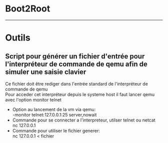 # Boot2Root
<hr/>
<h1>Outils</h1>
<h2>Script pour générer un fichier d'entrée pour l'interpréteur de commande de qemu afin de simuler une saisie clavier</h2>
<p>Ce fichier doit être rediger dans l'entrée standard de l'interpréteur de commande de qemu<br/>
Pour acceder cet interpréteur depuis le systeme host il faut lancer qemu avec l'option monitor telnet</p>
<ul>
<li>Option au lancement de la vm via qemu:<br/>
-monitor telnet:127.0.0.1:25 server,nowait</li>

<li>Commande pour se connecter a l'interpreteur, utilser telnet ou netcat<br/>
nc 127.0.0.1</li>

<li>Commande pour utiliser le fichier generer:<br/>
nc 127.0.0.1 < fichier</li>
<ul>
